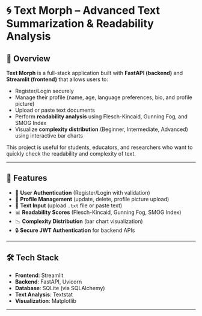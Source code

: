 # 🌀 Text Morph – Advanced Text Summarization & Readability Analysis

## 📌 Overview
**Text Morph** is a full-stack application built with **FastAPI (backend)** and **Streamlit (frontend)** that allows users to:
- Register/Login securely
- Manage their profile (name, age, language preferences, bio, and profile picture)
- Upload or paste text documents
- Perform **readability analysis** using Flesch-Kincaid, Gunning Fog, and SMOG Index
- Visualize **complexity distribution** (Beginner, Intermediate, Advanced) using interactive bar charts

This project is useful for students, educators, and researchers who want to quickly check the readability and complexity of text.

---

## 🚀 Features
- 🔑 **User Authentication** (Register/Login with validation)
- 👤 **Profile Management** (update, delete, profile picture upload)
- 📂 **Text Input** (upload `.txt` file or paste text)
- 📊 **Readability Scores** (Flesch-Kincaid, Gunning Fog, SMOG Index)
- 📉 **Complexity Distribution** (bar chart visualization)
- 🔒 **Secure JWT Authentication** for backend APIs

---

## 🛠️ Tech Stack
- **Frontend**: Streamlit  
- **Backend**: FastAPI, Uvicorn  
- **Database**: SQLite (via SQLAlchemy)  
- **Text Analysis**: Textstat  
- **Visualization**: Matplotlib  

---

